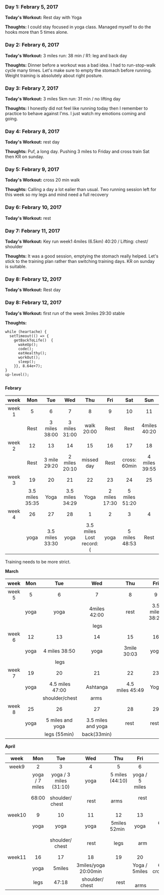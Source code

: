 ### Day 1: Febrary 5, 2017
**Today's Workout:** Rest day with Yoga 

**Thoughts:** I could stay focused in yoga class. Managed myself to do the hooks more than 5 times alone. 

### Day 2: Febrary 6, 2017
**Today's Workout:** 3 miles run: 38 min / R1: leg and back day 

**Thoughts:** Dinner before a workout was a bad idea. I had to run-stop-walk cycle many times. Let's make sure to empty the stomach before running. Weight training is absolutely about right posture. 


### Day 3: Febrary 7, 2017
**Today's Workout:** 3 miles 5km run: 31 min / no lifting day  

**Thoughts:** I honestly did not feel like running today then I remember to practice to behave against I'ms. I just watch my emotions coming and going.


### Day 4: Febrary 8, 2017
**Today's Workout:** rest day 

**Thoughts:** Puf, a long day. Pushing 3 miles to Friday and cross train Sat then KR on sunday.

### Day 5: Febrary 9, 2017
**Today's Workout:** cross 20 min walk 

**Thoughts:** Calling a day a lot ealier than usual. Two running session left for this week so my legs and mind need a full recovery 


### Day 6: Febrary 10, 2017
**Today's Workout:** rest

### Day 7: Febrary 11, 2017

**Today's Workout:** Key run week1 4miles (6.5km) 40:20 / Lifting: chest/ shoulder

**Thoughts:** It was a good session, emptying the stomach really helped. Let's stick to the training plan rather than switching training days. KR on sunday is suitable.
### Day 8: Febrary 12, 2017

**Today's Workout:** Rest day 

### Day 8: Febrary 12, 2017

**Today's Workout:** first run of the week 3miles 29:30 stable 

**Thoughts:** 
```
while (heartache) {
  setTimeout(() => {
    getBackToLife()  {
      wakeUp();
      code();
      eatHealthy();
      workOut();
      sleep();
    }}, 8.64e+7);
}
up-level();
         
```

**Febrary** 

| week|  Mon | Tue | Wed | Thu | Fri | Sat | Sun |    
|:---:|:---:|:---:|:---:|:---:|:---:|:---:|:---:|
| week 1 | 5 | 6 | 7 | 8 | 9 | 10 | 11 |
|   | Rest | 3 miles 38:00 | 3 miles 31:00 |  walk 20:00 | Rest | Rest | 4miles 40:20|
| week 2 | 12 | 13 | 14 | 15 | 16 | 17 | 18 |
|   | Rest | 3 mile 29:20 | 2 miles 20:10 | missed day | Rest| cross: 60min | 4 miles 39:55|
| week 3 | 19  | 20 | 21 | 22 | 23 | 24 | 25 |
|   | 3.5 miles 35:35 | Yoga | 3.5 miles 34:29 | Yoga | 2 miles 17:30 | 5 miles 51:20 |
| week 4 | 26 | 27 | 28 | 1 | 2 | 3 | 4 | 
|   | yoga | 3.5 miles 33:30 | yoga | 3.5 miles Lost record:(| yoga | 5 miles 48:53 | Rest |

Training needs to be more strict. 

**March**

| week | Mon | Tue | Wed | Thu | Fri | Sat | Sun |    
|:---:|:---:|:---:|:---:|:---:|:---:|:---:|:---:|
| week 5 | 5 | 6 | 7 | 8 | 9 | 10 | 11 | 
|     | yoga | yoga | 4miles 42:00 | rest | 3.5 miles 38:21  | 20 min cross| 6 miles 59:50 |
|     |      |    |  legs  |    |    | arms | chest/shoulder  |
| week 6 | 12 | 13 | 14 | 15 | 16 | 17 | 18 | 
|     | yoga | 4 miles 38:50 | yoga | 3mile 30:03 | yoga | rest | 5 miles |
|     |      | legs |    |    |    |     |     |
| week 7 | 19 | 20 | 21 | 22 | 23 | 24 | 25 | 
|     | yoga |  4.5 miles 47:00 | Ashtanga  | 4.5 miles 45:49 | Yoga  | 8.3km walk | 5 miles (no record) |
|     |      |  shoulder/chest  | arms  |   |           |       |          |
| week 8 | 25 | 26 | 27 | 28 | 29 | 30 | 31 | 
|        | yoga | 5 miles and yoga |  3.5 miles and yoga | rest   | rest    |  rest  |  7miles   |
|        |      | legs (55min)  |   back(33min)  |    |    |    |     | arm    |

**April** 

| week | Mon | Tue | Wed | Thu | Fri | Sat | Sun |    
|:----:|:----:|:----:|:----:|:----:|:----:|:----:|:----:|
| week9|  2   |   3  |   4  |   5  |   6  |   7  |   8  |
|      | yoga / 7 miles | yoga / 3 miles (31:10) |    yoga   |   5 miles (44:10)   |  yoga / 5 miles   |  rest  | 9 miles  |
|      | 68:00          |  shoulder/ chest       |    rest   |        arms         |      rest         |  Legs  |   88:00  |
|week10|   9  |   10  |  11  |  12  |  13  |  14  |  15  |
|      | yoga  |  yoga  |    yoga   |   5miles 52min   |  yoga |  60 min cross   | 10 miles  |
|      |       |  shoulder/ chest |    rest   |   legs     |      arm |   rest   | 105:47  then died |
|week11|   16  |   17  |  18  |  19  |  20  |  21  |  22  |
|      | yoga  |  5miles |    3miles/yoga 20:00min |            |  Yoga / 5miles |  60 min cross(walk) | 10 miles  |
|      |  legs |  47:18 |    shoulder/ chest       |     rest   |    arms    |   rest   |   legs     |
